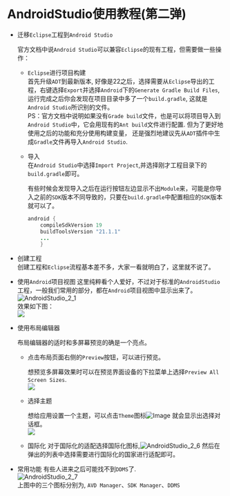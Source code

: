 AndroidStudio使用教程(第二弹)
===

- 迁移`Eclipse`工程到`Android Studio`            

    官方文档中说`Android Studio`可以兼容`Eclipse`的现有工程，但需要做一些操作：              
	
    - `Eclipse`进行项目构建           
	    首先升级`ADT`到最新版本, 好像是22之后，选择需要从`Eclipse`导出的工程，右键选择`Export`并选择`Android`下的`Generate Gradle Build Files`, 
		运行完成之后你会发现在项目目录中多了一个`build.gradle`, 这就是`Android Studio`所识别的文件。      
		PS：官方文档中说明如果没有`Grade build`文件，也是可以将项目导入到`Android Studio`中，它会用现有的`Ant build`文件进行配置.
		但为了更好地使用之后的功能和充分使用构建变量，
		还是强烈地建议先从`ADT`插件中生成`Gradle`文件再导入`Android Studio`.
    
	- 导入            
	    在`Android Studio`中选择`Import Project`,并选择刚才工程目录下的`build.gradle`即可。           

		有些时候会发现导入之后在运行按钮左边显示不出`Module`来，可能是你导入之前的`SDK`版本不同导致的，只要在`build.gradle`中配置相应的`SDK`版本就可以了。           
		```java
		android {
			compileSdkVersion 19
			buildToolsVersion "21.1.1"
			...
			}
		```
	
- 创建工程     
    创建工程和`Eclipse`流程基本差不多，大家一看就明白了，这里就不说了。
	
- 使用`Android`项目视图
    这里纯粹看个人爱好，不过对于标准的`AndroidStudio`工程，一般我们常用的部分，都在`Android`项目视图中显示出来了。      
	![AndroidStudio_2_1](https://gitee.com/xj36/chart-bed-test/raw/master/static/AndroidStudio_2_1.png)             
	效果如下图：     
	![](https://gitee.com/xj36/chart-bed-test/raw/master/static/AndroidStudio_2_2.png)               
	
- 使用布局编辑器             

    布局编辑器的适时和多屏幕预览的确是一个亮点。     
	
	- 点击布局页面右侧的`Preview`按钮，可以进行预览。  
	
	    想预览多屏幕效果时可以在预览界面设备的下拉菜单上选择`Preview All Screen Sizes`.     
	     ![](https://gitee.com/xj36/chart-bed-test/raw/master/static/AndroidStudio_2_3.png)
		
	- 选择主题
	
	    想给应用设置一个主题，可以点击`Theme`图标![Image](https://gitee.com/xj36/chart-bed-test/raw/master/static/AndroidStudio_2_4.png)
		就会显示出选择对话框。       
		![](https://gitee.com/xj36/chart-bed-test/raw/master/static/AndroidStudio_2_5.png)
	
	- 国际化
	    对于国际化的适配选择国际化图标,![AndroidStudio_2_6](https://gitee.com/xj36/chart-bed-test/raw/master/static/AndroidStudio_2_6.png)
		然后在弹出的列表中选择需要进行国际化的国家进行适配即可。

- 常用功能
    有些人进来之后可能找不到`DDMS`了.      
	![AndroidStudio_2_7](https://gitee.com/xj36/chart-bed-test/raw/master/static/AndroidStudio_2_7.png)	   
	上图中的三个图标分别为, `AVD Manager`、`SDK Manager`、`DDMS`
	

	​	
